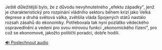 
Ještě důležitější bylo, že z důvodu nevyhnutelného „efektu západky", jenž je charakteristický pro rozpínání vládního sektoru během krizí jako Velká deprese a druhá světová válka, zvětšila vláda Spojených států nastálo rozsah zásahů do ekonomiky. Potřebovala tak nyní pozlátko vědeckého ospravedlnění a vedení pro svou mírovou funkci „ekonomického řízení", pro což se ekonomové, jakožto političtí poradci, dobře hodili.

[🔊 Poslechnout audio](/data/7-paragraphs/audio/chapter_186/para_003-Jet-dleitj-bylo-e-z-dvodu-nevyhnutelnho.mp3)
